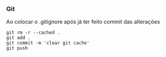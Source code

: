 ### Git

Ao colocar o .gitignore após já ter feito commit das alterações


    git rm -r --cached .
    git add .
    git commit -m 'clear git cache'
    git push

